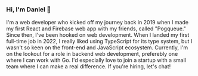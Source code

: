 ### Hi, I'm Daniel 👋

I'm a web developer who kicked off my journey back in 2019 when I made my first React and Firebase web app with my friends, called "Pogqueue." Since then, I've been hooked on web development. When I landed my first full-time job in 2022, I really liked using TypeScript for its type system, but I wasn't so keen on the front-end and JavaScript ecosystem. Currently, I'm on the lookout for a role in backend web development, preferebly one where I can work with Go. I'd especially love to join a startup with a small team where I can make a real difference. If you're hiring, let's chat!
